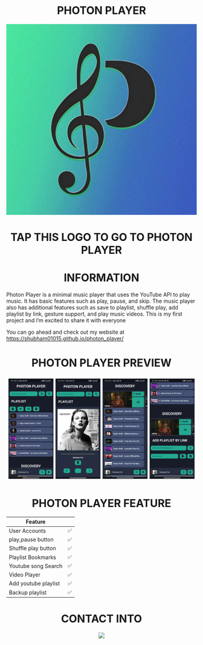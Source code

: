 
<h1 align="center">
   PHOTON PLAYER 
</h1>

<p  height="150" align="center">
  <a href="https://shubham01015.github.io/photon_player/">
    <img src="image/songicon.jpg">
  </a>
</p>

<h1 align="center">
TAP THIS LOGO TO GO TO PHOTON PLAYER
</h1>

<h1 align="center">
   INFORMATION
</h1>
Photon Player is a minimal music player that uses the YouTube API to play music. It has basic features such as play, pause, and skip. The music player also has additional features such as save to playlist, shuffle play, add playlist by link, gesture support, and play music videos. This is my first project and I’m excited to share it with everyone 

You can go ahead and check out my website at https://shubham01015.github.io/photon_player/

<h1 align="center">
   PHOTON PLAYER PREVIEW
</h1>
<p align="center">
  <a href="https://shubham01015.github.io/photon_player/">
    <img src="image/preview2.jpg">
  </a>
</p>

<h1 align="center">
   PHOTON PLAYER FEATURE
</h1>

| Feature                |     |
| ---------------------- | --- |
| User Accounts          | ✅ |
| play,pause button      | ✅ |
| Shuffle play button    | ✅ |
| Playlist Bookmarks     | ✅ |
| Youtube song Search    | ✅ |
| Video Player           | ✅ |
| Add youtube playlist   | ✅ |
| Backup playlist        | ✅ |


<h1 align="center">
  CONTACT INTO
</h1>

<p height="30" align="center">
  <a href="https://t.me/photon8617">
    <img src="image/50674.ico">
  </a>
</p>
